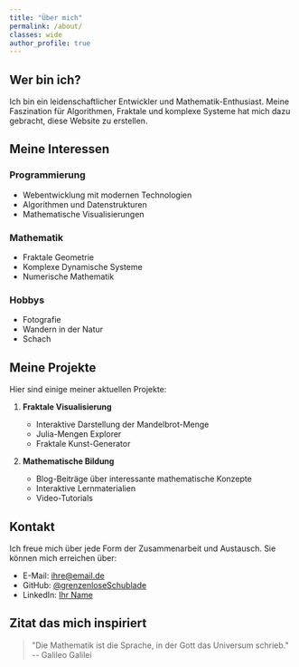```yaml
---
title: "Über mich"
permalink: /about/
classes: wide
author_profile: true
---
```


## Wer bin ich?

Ich bin ein leidenschaftlicher Entwickler und Mathematik-Enthusiast. Meine Faszination für Algorithmen, Fraktale und komplexe Systeme hat mich dazu gebracht, diese Website zu erstellen.

## Meine Interessen

### Programmierung
- Webentwicklung mit modernen Technologien
- Algorithmen und Datenstrukturen
- Mathematische Visualisierungen

### Mathematik
- Fraktale Geometrie
- Komplexe Dynamische Systeme
- Numerische Mathematik

### Hobbys
- Fotografie
- Wandern in der Natur
- Schach

## Meine Projekte

Hier sind einige meiner aktuellen Projekte:

1. **Fraktale Visualisierung**
   - Interaktive Darstellung der Mandelbrot-Menge
   - Julia-Mengen Explorer
   - Fraktale Kunst-Generator

2. **Mathematische Bildung**
   - Blog-Beiträge über interessante mathematische Konzepte
   - Interaktive Lernmaterialien
   - Video-Tutorials

## Kontakt

Ich freue mich über jede Form der Zusammenarbeit und Austausch. Sie können mich erreichen über:
- E-Mail: [ihre@email.de](mailto:ihre@email.de)
- GitHub: [@grenzenloseSchublade](https://github.com/grenzenloseSchublade)
- LinkedIn: [Ihr Name](https://linkedin.com/in/username)

## Zitat das mich inspiriert

> "Die Mathematik ist die Sprache, in der Gott das Universum schrieb."
> -- Galileo Galilei 